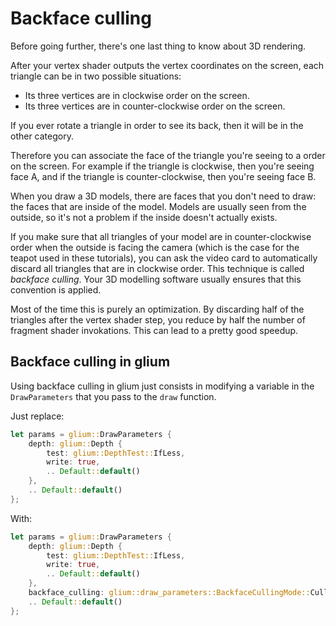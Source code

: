 # Backface culling

Before going further, there's one last thing to know about 3D rendering.

After your vertex shader outputs the vertex coordinates on the screen,
each triangle can be in two possible situations:

 - Its three vertices are in clockwise order on the screen.
 - Its three vertices are in counter-clockwise order on the screen.

If you ever rotate a triangle in order to see its back, then it will be in the other category.

Therefore you can associate the face of the triangle you're seeing to a order on the screen.
For example if the triangle is clockwise, then you're seeing face A, and if the triangle is
counter-clockwise, then you're seeing face B.

When you draw a 3D models, there are faces that you don't need to draw: the faces that are inside
of the model. Models are usually seen from the outside, so it's not a problem if the inside
doesn't actually exists.

If you make sure that all triangles of your model are in counter-clockwise order when the outside
is facing the camera (which is the case for the teapot used in these tutorials), you can ask the
video card to automatically discard all triangles that are in clockwise order. This technique is
called *backface culling*. Your 3D modelling software usually ensures that this convention is
applied.

Most of the time this is purely an optimization. By discarding half of the triangles after the
vertex shader step, you reduce by half the number of fragment shader invokations. This can lead
to a pretty good speedup.

## Backface culling in glium

Using backface culling in glium just consists in modifying a variable in the `DrawParameters` that
you pass to the `draw` function.

Just replace:

```rust
let params = glium::DrawParameters {
    depth: glium::Depth {
        test: glium::DepthTest::IfLess,
        write: true,
        .. Default::default()
    },
    .. Default::default()
};
```

With:

```rust
let params = glium::DrawParameters {
    depth: glium::Depth {
        test: glium::DepthTest::IfLess,
        write: true,
        .. Default::default()
    },
    backface_culling: glium::draw_parameters::BackfaceCullingMode::CullClockWise,
    .. Default::default()
};
```
